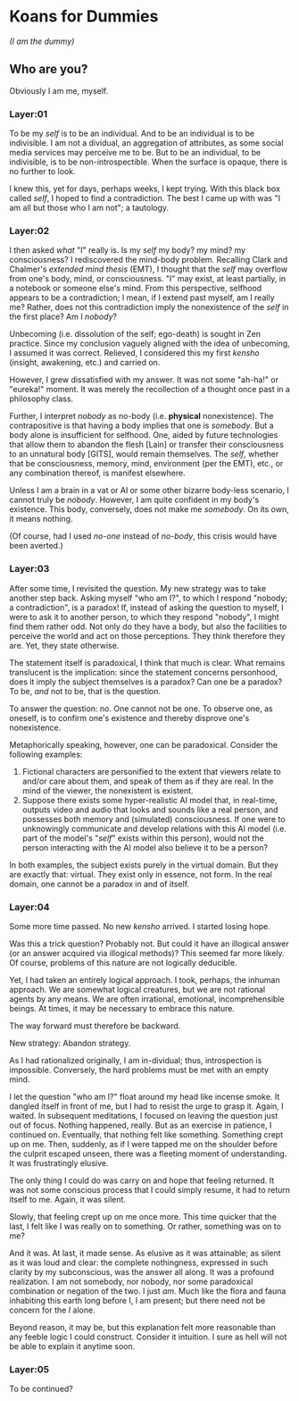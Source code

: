 # Koans for Dummies

*(I am the dummy)*

## Who are you?

Obviously I am me, myself.

### Layer:01

To be my *self* is to be an individual. And to be an individual is to be indivisible. I am not a dividual, an aggregation of attributes, as some social media services may perceive me to be. But to be an individual, to be indivisible, is to be non-introspectible. When the surface is opaque, there is no further to look. 

I knew this, yet for days, perhaps weeks, I kept trying. With this black box called *self*, I hoped to find a contradiction. The best I came up with was "I am all but those who I am not"; a tautology. 


### Layer:02

I then asked *what* "I" really is. Is my *self* my body? my mind? my consciousness? I rediscovered the mind-body problem. Recalling Clark and Chalmer's *extended mind thesis* (EMT), I thought that the *self* may overflow from one's body, mind, or consciousness. "I" may exist, at least partially, in a notebook or someone else's mind. From this perspective, selfhood appears to be a contradiction; I mean, if I extend past myself, am I really me? Rather, does not this contradiction imply the nonexistence of the *self* in the first place? Am I *nobody*? 

Unbecoming (i.e. dissolution of the self; ego-death) is sought in Zen practice. Since my conclusion vaguely aligned with the idea of unbecoming, I assumed it was correct. Relieved, I considered this my first *kensho* (insight, awakening, etc.) and carried on. 

However, I grew dissatisfied with my answer. It was not some "ah-ha!" or "eureka!" moment. It was merely the recollection of a thought once past in a philosophy class. 

Further, I interpret *nobody* as no-body (i.e. **physical** nonexistence). The contrapositive is that having a body implies that one is *somebody*. But a body alone is insufficient for selfhood. One, aided by future technologies that allow them to abandon the flesh \[Lain\] or transfer their consciousness to an unnatural body \[GITS\], would remain themselves. The *self*, whether that be consciousness, memory, mind, environment (per the EMT), etc., or any combination thereof, is manifest elsewhere.

Unless I am a brain in a vat or AI or some other bizarre body-less scenario, I cannot truly be *nobody*. However, I am quite confident in my body's existence. This body, conversely, does not make me *somebody*. On its own, it means nothing.

(Of course, had I used *no-one* instead of *no-body*, this crisis would have been averted.)

### Layer:03

After some time, I revisited the question. My new strategy was to take another step back. Asking myself "who am I?", to which I respond "nobody; a contradiction", is a paradox! If, instead of asking the question to myself, I were to ask it to another person, to which they respond "nobody", I might find them rather odd. Not only do they have a body, but also the facilities to perceive the world and act on those perceptions. They think therefore they are. Yet, they state otherwise. 

The statement itself is paradoxical, I think that much is clear. What remains translucent is the implication: since the statement concerns personhood, does it imply the subject themselves is a paradox? Can one be a paradox? To be, *and* not to be, that is the question.

To answer the question: no. One cannot not be one. To observe one, as oneself, is to confirm one's existence and thereby disprove one's nonexistence. 

Metaphorically speaking, however, one can be paradoxical. Consider the following examples:
1. Fictional characters are personified to the extent that viewers relate to and/or care about them, and speak of them as if they are real. In the mind of the viewer, the nonexistent is existent.
2. Suppose there exists some hyper-realistic AI model that, in real-time, outputs video and audio that looks and sounds like a real person, and possesses both memory and (simulated) consciousness. If one were to unknowingly communicate and develop relations with this AI model (i.e. part of the model's "*self*" exists within this person), would not the person interacting with the AI model also believe it to be a person?

In both examples, the subject exists purely in the virtual domain. But they are exactly that: virtual. They exist only in essence, not form. In the real domain, one cannot be a paradox in and of itself.

### Layer:04

Some more time passed. No new *kensho* arrived. I started losing hope.

Was this a trick question? Probably not. But could it have an illogical answer (or an answer acquired via illogical methods)? This seemed far more likely. Of course, problems of this nature are not logically deducible. 

Yet, I had taken an entirely logical approach. I took, perhaps, the inhuman approach. We are somewhat logical creatures, but we are not rational agents by any means. We are often irrational, emotional, incomprehensible beings. At times, it may be necessary to embrace this nature. 

The way forward must therefore be backward. 

New strategy: Abandon strategy.

As I had rationalized originally, I am in-dividual; thus, introspection is impossible. Conversely, the hard problems must be met with an empty mind. 

I let the question "who am I?" float around my head like incense smoke. It dangled itself in front of me, but I had to resist the urge to grasp it. Again, I waited. In subsequent meditations, I focused on leaving the question just out of focus. Nothing happened, really. But as an exercise in patience, I continued on. Eventually, that nothing felt like something. Something crept up on me. Then, suddenly, as if I were tapped me on the shoulder before the culprit escaped unseen, there was a fleeting moment of understanding. It was frustratingly elusive. 

The only thing I could do was carry on and hope that feeling returned. It was not some conscious process that I could simply resume, it had to return itself to me. Again, it was silent. 

Slowly, that feeling crept up on me once more. This time quicker that the last, I felt like I was really on to something. Or rather, something was on to me?

And it was. At last, it made sense. As elusive as it was attainable; as silent as it was loud and clear: the complete nothingness, expressed in such clarity by my subconscious, was the answer all along. It was a profound realization. I am not somebody, nor nobody, nor some paradoxical combination or negation of the two. I just *am*. Much like the flora and fauna inhabiting this earth long before I, I am present; but there need not be concern for the *I* alone. 

Beyond reason, it may be, but this explanation felt more reasonable than any feeble logic I could construct. Consider it intuition. I sure as hell will not be able to explain it anytime soon.

### Layer:05

To be continued?
